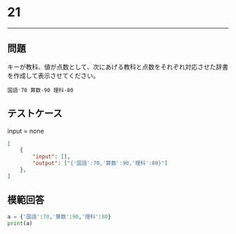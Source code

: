 # 21

---
## 問題
キーが教科、値が点数として、次にあげる教科と点数をそれぞれ対応させた辞書を作成して表示させてください。

`国語⁻70 算数-90 理科-80`  

## テストケース
input = none
```json
[
	{
		"input": [],
		"output": ["{'国語':70,'算数':90,'理科':80}"]
  	},
]
```

## 模範回答
```python
a = {'国語':70,'算数':90,'理科':80}
print(a)
```
